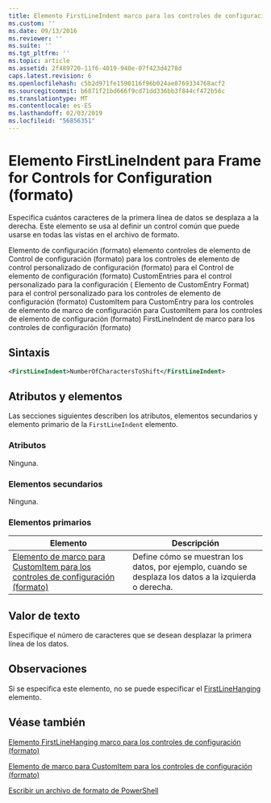 ```yaml
---
title: Elemento FirstLineIndent marco para los controles de configuración (formato) | Microsoft Docs
ms.custom: ''
ms.date: 09/13/2016
ms.reviewer: ''
ms.suite: ''
ms.tgt_pltfrm: ''
ms.topic: article
ms.assetid: 2f489720-11f6-4019-940e-07f423d4278d
caps.latest.revision: 6
ms.openlocfilehash: c5b2d971fe1590116f96b024ae8769334768acf2
ms.sourcegitcommit: b6871f21bd666f9cd71dd336bb3f844cf472b56c
ms.translationtype: MT
ms.contentlocale: es-ES
ms.lasthandoff: 02/03/2019
ms.locfileid: "56856351"
---
```

# <a name="firstlineindent-element-for-frame-for-controls-for-configuration-format"></a>Elemento FirstLineIndent para Frame for Controls for Configuration (formato)

Especifica cuántos caracteres de la primera línea de datos se desplaza a la derecha. Este elemento se usa al definir un control común que puede usarse en todas las vistas en el archivo de formato.

Elemento de configuración (formato) elemento controles de elemento de Control de configuración (formato) para los controles de elemento de control personalizado de configuración (formato) para el Control de elemento de configuración (formato) CustomEntries para el control personalizado para la configuración ( Elemento de CustomEntry Format) para el control personalizado para los controles de elemento de configuración (formato) CustomItem para CustomEntry para los controles de elemento de marco de configuración para CustomItem para los controles de elemento de configuración (formato) FirstLineIndent de marco para los controles de configuración (formato)

## <a name="syntax"></a>Sintaxis

```xml
<FirstLineIndent>NumberOfCharactersToShift</FirstLineIndent>
```

## <a name="attributes-and-elements"></a>Atributos y elementos

Las secciones siguientes describen los atributos, elementos secundarios y elemento primario de la `FirstLineIndent` elemento.

### <a name="attributes"></a>Atributos

Ninguna.

### <a name="child-elements"></a>Elementos secundarios

Ninguna.

### <a name="parent-elements"></a>Elementos primarios

|Elemento|Descripción|
|-------------|-----------------|
|[Elemento de marco para CustomItem para los controles de configuración (formato)](./frame-element-for-customitem-for-controls-for-configuration-format.md)|Define cómo se muestran los datos, por ejemplo, cuando se desplaza los datos a la izquierda o derecha.|

## <a name="text-value"></a>Valor de texto

Especifique el número de caracteres que se desean desplazar la primera línea de los datos.

## <a name="remarks"></a>Observaciones

Si se especifica este elemento, no se puede especificar el [FirstLineHanging](./firstlinehanging-element-for-frame-for-controls-for-configuration-format.md) elemento.

## <a name="see-also"></a>Véase también

[Elemento FirstLineHanging marco para los controles de configuración (formato)](./firstlinehanging-element-for-frame-for-controls-for-configuration-format.md)

[Elemento de marco para CustomItem para los controles de configuración (formato)](./frame-element-for-customitem-for-controls-for-configuration-format.md)

[Escribir un archivo de formato de PowerShell](./writing-a-powershell-formatting-file.md)
